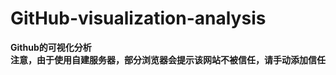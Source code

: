 ﻿# GitHub-visualization-analysis
<b>Github的可视化分析</b><br/>
<b>注意，由于使用自建服务器，部分浏览器会提示该网站不被信任，请手动添加信任</b>
